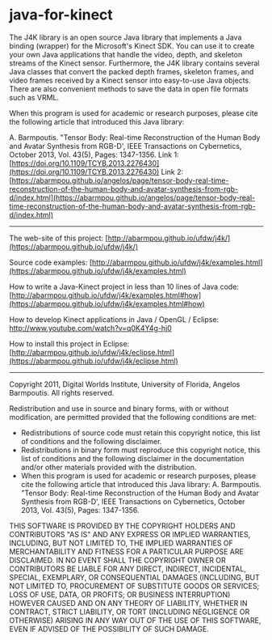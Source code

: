 java-for-kinect
===============

The J4K library is an open source Java library that implements a Java binding (wrapper) 
for the Microsoft's Kinect SDK. You can use it to create your own Java applications that
handle the video, depth, and skeleton streams of the Kinect sensor.  Furthermore, the 
J4K library contains several Java classes that convert the packed depth frames, skeleton 
frames, and video frames received by a Kinect sensor into easy-to-use Java objects. There 
are also convenient methods to save the data in open file formats such as VRML.

When this program is used for academic or research purposes, 
please cite the following article that introduced this Java library: 
 
A. Barmpoutis. "Tensor Body: Real-time Reconstruction of the Human Body 
and Avatar Synthesis from RGB-D', IEEE Transactions on Cybernetics, 
October 2013, Vol. 43(5), Pages: 1347-1356.
Link 1: [https://doi.org/10.1109/TCYB.2013.2276430](https://doi.org/10.1109/TCYB.2013.2276430)
Link 2: [https://abarmpou.github.io/angelos/page/tensor-body-real-time-reconstruction-of-the-human-body-and-avatar-synthesis-from-rgb-d/index.html](https://abarmpou.github.io/angelos/page/tensor-body-real-time-reconstruction-of-the-human-body-and-avatar-synthesis-from-rgb-d/index.html)

----------------------------------------------------
The web-site of this project:
[http://abarmpou.github.io/ufdw/j4k/](https://abarmpou.github.io/ufdw/j4k/)

Source code examples:
[http://abarmpou.github.io/ufdw/j4k/examples.html](https://abarmpou.github.io/ufdw/j4k/examples.html)

How to write a Java-Kinect project in less than 10 lines of Java code:
[http://abarmpou.github.io/ufdw/j4k/examples.html#how](https://abarmpou.github.io/ufdw/j4k/examples.html#how)

How to develop Kinect applications in Java / OpenGL / Eclipse:
http://www.youtube.com/watch?v=q0K4Y4g-hj0

How to install this project in Eclipse:
[http://abarmpou.github.io/ufdw/j4k/eclipse.html](https://abarmpou.github.io/ufdw/j4k/eclipse.html)


----------------------------------------------------
Copyright 2011, Digital Worlds Institute, University of Florida, Angelos Barmpoutis.
All rights reserved.

Redistribution and use in source and binary forms, with or without
modification, are permitted provided that the following conditions are
met:
   * Redistributions of source code must retain this copyright
notice, this list of conditions and the following disclaimer.
   * Redistributions in binary form must reproduce this
copyright notice, this list of conditions and the following disclaimer
in the documentation and/or other materials provided with the
distribution.
   * When this program is used for academic or research purposes, 
please cite the following article that introduced this Java library: 
A. Barmpoutis. "Tensor Body: Real-time Reconstruction of the Human Body 
and Avatar Synthesis from RGB-D', IEEE Transactions on Cybernetics, 
October 2013, Vol. 43(5), Pages: 1347-1356. 

THIS SOFTWARE IS PROVIDED BY THE COPYRIGHT HOLDERS AND CONTRIBUTORS
"AS IS" AND ANY EXPRESS OR IMPLIED WARRANTIES, INCLUDING, BUT NOT
LIMITED TO, THE IMPLIED WARRANTIES OF MERCHANTABILITY AND FITNESS FOR
A PARTICULAR PURPOSE ARE DISCLAIMED. IN NO EVENT SHALL THE COPYRIGHT
OWNER OR CONTRIBUTORS BE LIABLE FOR ANY DIRECT, INDIRECT, INCIDENTAL,
SPECIAL, EXEMPLARY, OR CONSEQUENTIAL DAMAGES (INCLUDING, BUT NOT
LIMITED TO, PROCUREMENT OF SUBSTITUTE GOODS OR SERVICES; LOSS OF USE,
DATA, OR PROFITS; OR BUSINESS INTERRUPTION) HOWEVER CAUSED AND ON ANY
THEORY OF LIABILITY, WHETHER IN CONTRACT, STRICT LIABILITY, OR TORT
(INCLUDING NEGLIGENCE OR OTHERWISE) ARISING IN ANY WAY OUT OF THE USE
OF THIS SOFTWARE, EVEN IF ADVISED OF THE POSSIBILITY OF SUCH DAMAGE.
